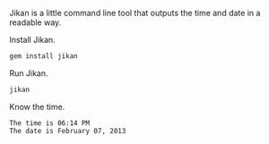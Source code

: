 Jikan is a little command line tool that outputs the time and date in a readable
way.

Install Jikan.

```bash
gem install jikan
```

Run Jikan.

```bash
jikan
```

Know the time.

```
The time is 06:14 PM
The date is February 07, 2013
```
